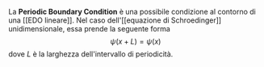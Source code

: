 La **Periodic Boundary Condition** è una possibile condizione al contorno di una [[EDO lineare]]. Nel caso dell'[[equazione di Schroedinger]] unidimensionale, essa prende la seguente forma
$$\psi(x+L)=\psi(x)$$
dove $L$ è la larghezza dell'intervallo di periodicità.